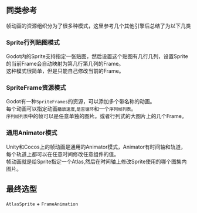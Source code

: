 ## 同类参考
帧动画的资源组织分为了很多种模式，这里参考几个其他引擎后总结了为以下几类

### Sprite行列贴图模式
Godot内的Sprite支持指定一张贴图，然后设置这个贴图有几行几列，设置Sprite的当前Frame会自动映射为第几行第几列的Frame。  
这种模式很简单，但是只能自己修改当前的Frame。  

### SpriteFrame资源模式  
Godot有一种`SpriteFrames`的资源，可以添加多个带名称的动画。  
每个动画可以指定动画`播放速度`,`是否循环`和一个`序列帧列表`。  
`序列帧列表`中的帧可以是任意单独的图片。或者行列式的大图片上的几个Frame。  

### 通用Animator模式  
Unity和Cocos上的帧动画是通用的Animator模式，Animator有时间轴和轨道，每个轨道上都可以在任意时间修改任意组件的值。  
帧动画就是给Sprite指定一个Atlas,然后在时间轴上修改Sprite使用的哪个图集内图片。

## 最终选型  
`AtlasSprite` + `FrameAnimation`
